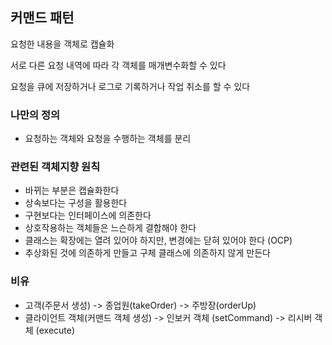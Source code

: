 ## 커맨드 패턴

요청한 내용을 객체로 캡슐화

서로 다른 요청 내역에 따라 각 객체를 매개변수화할 수 있다

요청을 큐에 저장하거나 로그로 기록하거나 작업 취소를 할 수 있다

### 나만의 정의
- 요청하는 객체와 요청을 수행하는 객체를 분리 

### 관련된 객체지향 원칙
- 바뀌는 부분은 캡슐화한다
- 상속보다는 구성을 활용한다
- 구현보다는 인터페이스에 의존한다
- 상호작용하는 객체들은 느슨하게 결합해야 한다
- 클래스는 확장에는 열려 있어야 하지만, 변경에는 닫혀 있어야 한다 (OCP)
- 추상화된 것에 의존하게 만들고 구체 클래스에 의존하지 않게 만든다

### 비유
- 고객(주문서 생성) -> 종업원(takeOrder) -> 주방장(orderUp)
- 클라이언트 객체(커맨드 객체 생성) -> 인보커 객체 (setCommand) -> 리시버 객체 (execute) 


